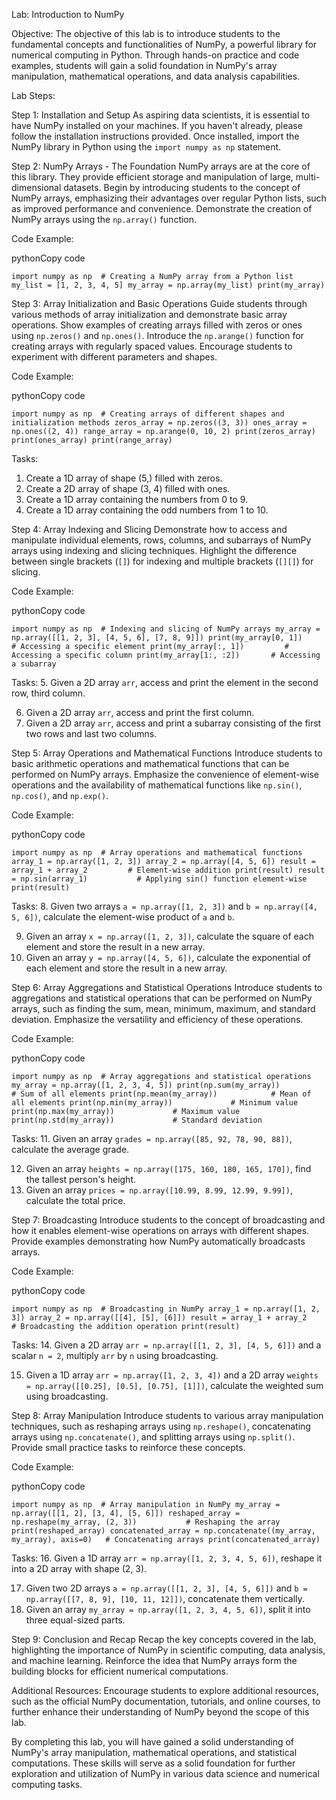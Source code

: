 Lab: Introduction to NumPy

Objective: The objective of this lab is to introduce students to the fundamental concepts and functionalities of NumPy, a powerful library for numerical computing in Python. Through hands-on practice and code examples, students will gain a solid foundation in NumPy's array manipulation, mathematical operations, and data analysis capabilities.

Lab Steps:

Step 1: Installation and Setup As aspiring data scientists, it is essential to have NumPy installed on your machines. If you haven't already, please follow the installation instructions provided. Once installed, import the NumPy library in Python using the `import numpy as np` statement.

Step 2: NumPy Arrays - The Foundation NumPy arrays are at the core of this library. They provide efficient storage and manipulation of large, multi-dimensional datasets. Begin by introducing students to the concept of NumPy arrays, emphasizing their advantages over regular Python lists, such as improved performance and convenience. Demonstrate the creation of NumPy arrays using the `np.array()` function.

Code Example:

pythonCopy code

`import numpy as np  # Creating a NumPy array from a Python list my_list = [1, 2, 3, 4, 5] my_array = np.array(my_list) print(my_array)`

Step 3: Array Initialization and Basic Operations Guide students through various methods of array initialization and demonstrate basic array operations. Show examples of creating arrays filled with zeros or ones using `np.zeros()` and `np.ones()`. Introduce the `np.arange()` function for creating arrays with regularly spaced values. Encourage students to experiment with different parameters and shapes.

Code Example:

pythonCopy code

`import numpy as np  # Creating arrays of different shapes and initialization methods zeros_array = np.zeros((3, 3)) ones_array = np.ones((2, 4)) range_array = np.arange(0, 10, 2) print(zeros_array) print(ones_array) print(range_array)`

Tasks:

1.  Create a 1D array of shape (5,) filled with zeros.
2.  Create a 2D array of shape (3, 4) filled with ones.
3.  Create a 1D array containing the numbers from 0 to 9.
4.  Create a 1D array containing the odd numbers from 1 to 10.

Step 4: Array Indexing and Slicing Demonstrate how to access and manipulate individual elements, rows, columns, and subarrays of NumPy arrays using indexing and slicing techniques. Highlight the difference between single brackets (`[]`) for indexing and multiple brackets (`[][]`) for slicing.

Code Example:

pythonCopy code

`import numpy as np  # Indexing and slicing of NumPy arrays my_array = np.array([[1, 2, 3], [4, 5, 6], [7, 8, 9]]) print(my_array[0, 1])         # Accessing a specific element print(my_array[:, 1])         # Accessing a specific column print(my_array[1:, :2])       # Accessing a subarray`

Tasks: 5. Given a 2D array `arr`, access and print the element in the second row, third column.

6.  Given a 2D array `arr`, access and print the first column.
7.  Given a 2D array `arr`, access and print a subarray consisting of the first two rows and last two columns.

Step 5: Array Operations and Mathematical Functions Introduce students to basic arithmetic operations and mathematical functions that can be performed on NumPy arrays. Emphasize the convenience of element-wise operations and the availability of mathematical functions like `np.sin()`, `np.cos()`, and `np.exp()`.

Code Example:

pythonCopy code

`import numpy as np  # Array operations and mathematical functions array_1 = np.array([1, 2, 3]) array_2 = np.array([4, 5, 6]) result = array_1 + array_2         # Element-wise addition print(result) result = np.sin(array_1)           # Applying sin() function element-wise print(result)`

Tasks: 8. Given two arrays `a = np.array([1, 2, 3])` and `b = np.array([4, 5, 6])`, calculate the element-wise product of `a` and `b`.

9.  Given an array `x = np.array([1, 2, 3])`, calculate the square of each element and store the result in a new array.
10. Given an array `y = np.array([4, 5, 6])`, calculate the exponential of each element and store the result in a new array.

Step 6: Array Aggregations and Statistical Operations Introduce students to aggregations and statistical operations that can be performed on NumPy arrays, such as finding the sum, mean, minimum, maximum, and standard deviation. Emphasize the versatility and efficiency of these operations.

Code Example:

pythonCopy code

`import numpy as np  # Array aggregations and statistical operations my_array = np.array([1, 2, 3, 4, 5]) print(np.sum(my_array))             # Sum of all elements print(np.mean(my_array))            # Mean of all elements print(np.min(my_array))             # Minimum value print(np.max(my_array))             # Maximum value print(np.std(my_array))             # Standard deviation`

Tasks: 11. Given an array `grades = np.array([85, 92, 78, 90, 88])`, calculate the average grade.

12. Given an array `heights = np.array([175, 160, 180, 165, 170])`, find the tallest person's height.
13. Given an array `prices = np.array([10.99, 8.99, 12.99, 9.99])`, calculate the total price.

Step 7: Broadcasting Introduce students to the concept of broadcasting and how it enables element-wise operations on arrays with different shapes. Provide examples demonstrating how NumPy automatically broadcasts arrays.

Code Example:

pythonCopy code

`import numpy as np  # Broadcasting in NumPy array_1 = np.array([1, 2, 3]) array_2 = np.array([[4], [5], [6]]) result = array_1 + array_2         # Broadcasting the addition operation print(result)`

Tasks: 14. Given a 2D array `arr = np.array([[1, 2, 3], [4, 5, 6]])` and a scalar `n = 2`, multiply `arr` by `n` using broadcasting.

15. Given a 1D array `arr = np.array([1, 2, 3, 4])` and a 2D array `weights = np.array([[0.25], [0.5], [0.75], [1]])`, calculate the weighted sum using broadcasting.

Step 8: Array Manipulation Introduce students to various array manipulation techniques, such as reshaping arrays using `np.reshape()`, concatenating arrays using `np.concatenate()`, and splitting arrays using `np.split()`. Provide small practice tasks to reinforce these concepts.

Code Example:

pythonCopy code

`import numpy as np  # Array manipulation in NumPy my_array = np.array([[1, 2], [3, 4], [5, 6]]) reshaped_array = np.reshape(my_array, (2, 3))           # Reshaping the array print(reshaped_array) concatenated_array = np.concatenate((my_array, my_array), axis=0)   # Concatenating arrays print(concatenated_array)`

Tasks: 16. Given a 1D array `arr = np.array([1, 2, 3, 4, 5, 6])`, reshape it into a 2D array with shape (2, 3).

17. Given two 2D arrays `a = np.array([[1, 2, 3], [4, 5, 6]])` and `b = np.array([[7, 8, 9], [10, 11, 12]])`, concatenate them vertically.
18. Given an array `my_array = np.array([1, 2, 3, 4, 5, 6])`, split it into three equal-sized parts.

Step 9: Conclusion and Recap Recap the key concepts covered in the lab, highlighting the importance of NumPy in scientific computing, data analysis, and machine learning. Reinforce the idea that NumPy arrays form the building blocks for efficient numerical computations.

Additional Resources: Encourage students to explore additional resources, such as the official NumPy documentation, tutorials, and online courses, to further enhance their understanding of NumPy beyond the scope of this lab.

By completing this lab, you will have gained a solid understanding of NumPy's array manipulation, mathematical operations, and statistical computations. These skills will serve as a solid foundation for further exploration and utilization of NumPy in various data science and numerical computing tasks.
